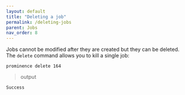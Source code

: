 ```yaml
---
layout: default
title: "Deleting a job"
permalink: /deleting-jobs
parent: Jobs
nav_order: 8
---
```


Jobs cannot be modified after they are created but they can be deleted. The `delete` command allows you to kill a single job:
```
prominence delete 164
```

> output

```
Success
```

